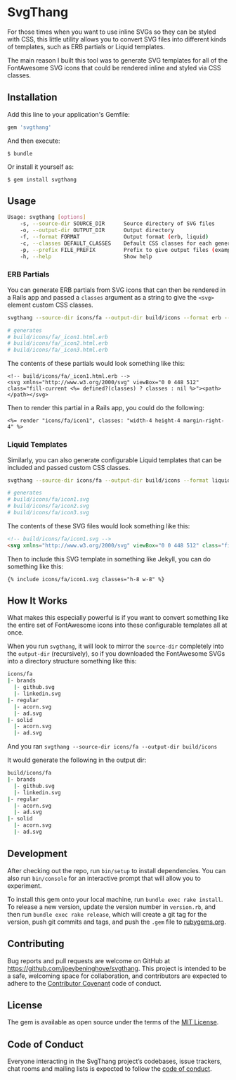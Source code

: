 # SvgThang

For those times when you want to use inline SVGs so they can be styled with CSS, this little utility allows you to convert SVG files into different kinds of templates, such as ERB partials or Liquid templates.

The main reason I built this tool was to generate SVG templates for all of the FontAwesome SVG icons that could be rendered inline and styled via CSS classes.

## Installation

Add this line to your application's Gemfile:

```ruby
gem 'svgthang'
```

And then execute:

    $ bundle

Or install it yourself as:

    $ gem install svgthang

## Usage

```bash
Usage: svgthang [options]
    -s, --source-dir SOURCE_DIR      Source directory of SVG files
    -o, --output-dir OUTPUT_DIR      Output directory
    -f, --format FORMAT              Output format (erb, liquid)
    -c, --classes DEFAULT_CLASSES    Default CSS classes for each generated SVG element
    -p, --prefix FILE_PREFIX         Prefix to give output files (example: _ for ERB partials)
    -h, --help                       Show help
```

### ERB Partials

You can generate ERB partials from SVG icons that can then be rendered in a Rails app and passed a `classes` argument as a string to give the `<svg>` element custom CSS classes.

```bash
svgthang --source-dir icons/fa --output-dir build/icons --format erb --classes fill-current --prefix _

# generates
# build/icons/fa/_icon1.html.erb
# build/icons/fa/_icon2.html.erb
# build/icons/fa/_icon3.html.erb
```

The contents of these partials would look something like this:

```erb
<!-- build/icons/fa/_icon1.html.erb -->
<svg xmlns="http://www.w3.org/2000/svg" viewBox="0 0 448 512" class="fill-current <%= defined?(classes) ? classes : nil %>"><path></path></svg>
```

Then to render this partial in a Rails app, you could do the following:
```erb
<%= render "icons/fa/icon1", classes: "width-4 height-4 margin-right-4" %>
```

### Liquid Templates

Similarly, you can also generate configurable Liquid templates that can be included and passed custom CSS classes.

```bash
svgthang --source-dir icons/fa --output-dir build/icons --format liquid --classes fill-current

# generates
# build/icons/fa/icon1.svg
# build/icons/fa/icon2.svg
# build/icons/fa/icon3.svg
```

The contents of these SVG files would look something like this:

```html
<!-- build/icons/fa/icon1.svg -->
<svg xmlns="http://www.w3.org/2000/svg" viewBox="0 0 448 512" class="fill-current {{ include.classes }}"><path></path></svg>
```

Then to include this SVG template in something like Jekyll, you can do something like this:
```liquid
{% include icons/fa/icon1.svg classes="h-8 w-8" %}
```

## How It Works

What makes this especially powerful is if you want to convert something like the entire set of FontAwesome icons into these configurable templates all at once.

When you run `svgthang`, it will look to mirror the `source-dir` completely into the `output-dir` (recursively), so if you downloaded the FontAwesome SVGs into a directory structure something like this:

```bash
icons/fa
|- brands
  |- github.svg
  |- linkedin.svg
|- regular
  |- acorn.svg
  |- ad.svg
|- solid
  |- acorn.svg
  |- ad.svg
```

And you ran `svgthang --source-dir icons/fa --output-dir build/icons`

It would generate the following in the output dir:
```bash
build/icons/fa
|- brands
  |- github.svg
  |- linkedin.svg
|- regular
  |- acorn.svg
  |- ad.svg
|- solid
  |- acorn.svg
  |- ad.svg
```

## Development

After checking out the repo, run `bin/setup` to install dependencies. You can also run `bin/console` for an interactive prompt that will allow you to experiment.

To install this gem onto your local machine, run `bundle exec rake install`. To release a new version, update the version number in `version.rb`, and then run `bundle exec rake release`, which will create a git tag for the version, push git commits and tags, and push the `.gem` file to [rubygems.org](https://rubygems.org).

## Contributing

Bug reports and pull requests are welcome on GitHub at https://github.com/joeybeninghove/svgthang. This project is intended to be a safe, welcoming space for collaboration, and contributors are expected to adhere to the [Contributor Covenant](http://contributor-covenant.org) code of conduct.

## License

The gem is available as open source under the terms of the [MIT License](https://opensource.org/licenses/MIT).

## Code of Conduct

Everyone interacting in the SvgThang project’s codebases, issue trackers, chat rooms and mailing lists is expected to follow the [code of conduct](https://github.com/joeybeninghove/svgthang/blob/master/CODE_OF_CONDUCT.md).
